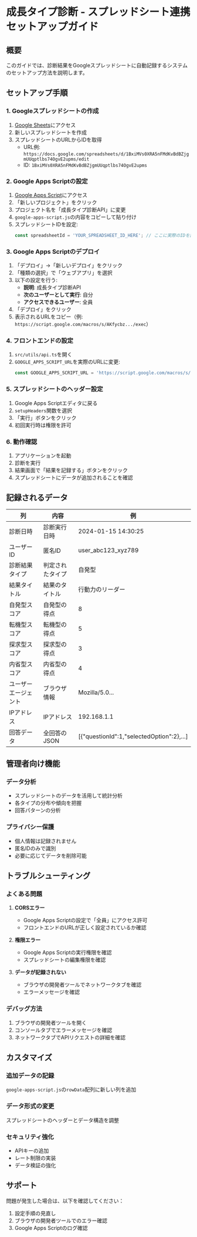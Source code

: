 # 成長タイプ診断 - スプレッドシート連携セットアップガイド

## 概要
このガイドでは、診断結果をGoogleスプレッドシートに自動記録するシステムのセットアップ方法を説明します。

## セットアップ手順

### 1. Googleスプレッドシートの作成

1. [Google Sheets](https://sheets.google.com)にアクセス
2. 新しいスプレッドシートを作成
3. スプレッドシートのURLからIDを取得
   - URL例: `https://docs.google.com/spreadsheets/d/1BxiMVs0XRA5nFMdKvBdBZjgmUUqptlbs74OgvE2upms/edit`
   - ID: `1BxiMVs0XRA5nFMdKvBdBZjgmUUqptlbs74OgvE2upms`

### 2. Google Apps Scriptの設定

1. [Google Apps Script](https://script.google.com)にアクセス
2. 「新しいプロジェクト」をクリック
3. プロジェクト名を「成長タイプ診断API」に変更
4. `google-apps-script.js`の内容をコピーして貼り付け
5. スプレッドシートIDを設定:
   ```javascript
   const spreadsheetId = 'YOUR_SPREADSHEET_ID_HERE'; // ここに実際のIDを設定
   ```

### 3. Google Apps Scriptのデプロイ

1. 「デプロイ」→「新しいデプロイ」をクリック
2. 「種類の選択」で「ウェブアプリ」を選択
3. 以下の設定を行う:
   - **説明**: 成長タイプ診断API
   - **次のユーザーとして実行**: 自分
   - **アクセスできるユーザー**: 全員
4. 「デプロイ」をクリック
5. 表示されるURLをコピー（例: `https://script.google.com/macros/s/AKfycbz.../exec`）

### 4. フロントエンドの設定

1. `src/utils/api.ts`を開く
2. `GOOGLE_APPS_SCRIPT_URL`を実際のURLに変更:
   ```typescript
   const GOOGLE_APPS_SCRIPT_URL = 'https://script.google.com/macros/s/YOUR_SCRIPT_ID/exec';
   ```

### 5. スプレッドシートのヘッダー設定

1. Google Apps Scriptエディタに戻る
2. `setupHeaders`関数を選択
3. 「実行」ボタンをクリック
4. 初回実行時は権限を許可

### 6. 動作確認

1. アプリケーションを起動
2. 診断を実行
3. 結果画面で「結果を記録する」ボタンをクリック
4. スプレッドシートにデータが追加されることを確認

## 記録されるデータ

| 列 | 内容 | 例 |
|---|---|---|
| 診断日時 | 診断実行日時 | 2024-01-15 14:30:25 |
| ユーザーID | 匿名ID | user_abc123_xyz789 |
| 診断結果タイプ | 判定されたタイプ | 自発型 |
| 結果タイトル | 結果のタイトル | 行動力のリーダー |
| 自発型スコア | 自発型の得点 | 8 |
| 転機型スコア | 転機型の得点 | 5 |
| 探求型スコア | 探求型の得点 | 3 |
| 内省型スコア | 内省型の得点 | 4 |
| ユーザーエージェント | ブラウザ情報 | Mozilla/5.0... |
| IPアドレス | IPアドレス | 192.168.1.1 |
| 回答データ | 全回答のJSON | [{"questionId":1,"selectedOption":2},...] |

## 管理者向け機能

### データ分析
- スプレッドシートのデータを活用して統計分析
- 各タイプの分布や傾向を把握
- 回答パターンの分析

### プライバシー保護
- 個人情報は記録されません
- 匿名IDのみで識別
- 必要に応じてデータを削除可能

## トラブルシューティング

### よくある問題

1. **CORSエラー**
   - Google Apps Scriptの設定で「全員」にアクセス許可
   - フロントエンドのURLが正しく設定されているか確認

2. **権限エラー**
   - Google Apps Scriptの実行権限を確認
   - スプレッドシートの編集権限を確認

3. **データが記録されない**
   - ブラウザの開発者ツールでネットワークタブを確認
   - エラーメッセージを確認

### デバッグ方法

1. ブラウザの開発者ツールを開く
2. コンソールタブでエラーメッセージを確認
3. ネットワークタブでAPIリクエストの詳細を確認

## カスタマイズ

### 追加データの記録
`google-apps-script.js`の`rowData`配列に新しい列を追加

### データ形式の変更
スプレッドシートのヘッダーとデータ構造を調整

### セキュリティ強化
- APIキーの追加
- レート制限の実装
- データ検証の強化

## サポート

問題が発生した場合は、以下を確認してください：
1. 設定手順の見直し
2. ブラウザの開発者ツールでのエラー確認
3. Google Apps Scriptのログ確認 